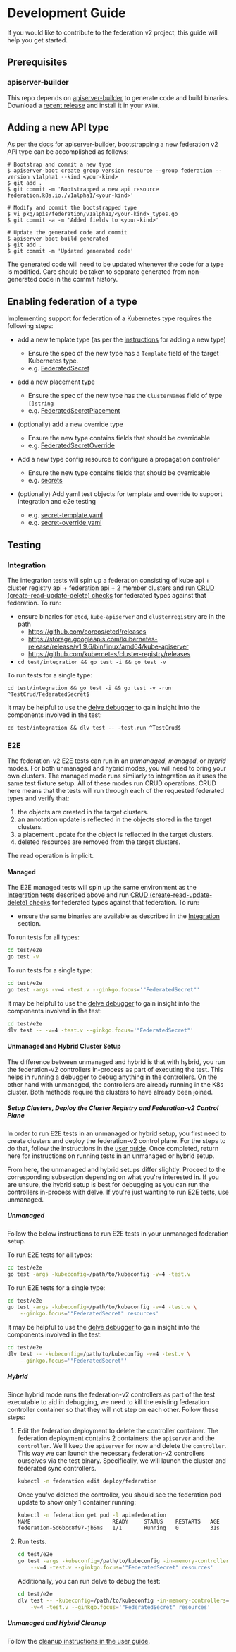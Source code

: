 # Development Guide

If you would like to contribute to the federation v2 project, this guide will
help you get started.

## Prerequisites

### apiserver-builder

This repo depends on
[apiserver-builder](https://github.com/kubernetes-incubator/apiserver-builder)
to generate code and build binaries. Download a [recent
release](https://github.com/kubernetes-incubator/apiserver-builder/releases)
and install it in your `PATH`.

## Adding a new API type

As per the
[docs](https://github.com/kubernetes-incubator/apiserver-builder/blob/master/docs/tools_user_guide.md#create-an-api-resource)
for apiserver-builder, bootstrapping a new federation v2 API type can be
accomplished as follows:

```
# Bootstrap and commit a new type
$ apiserver-boot create group version resource --group federation --version v1alpha1 --kind <your-kind>
$ git add .
$ git commit -m 'Bootstrapped a new api resource federation.k8s.io./v1alpha1/<your-kind>'

# Modify and commit the bootstrapped type
$ vi pkg/apis/federation/v1alpha1/<your-kind>_types.go
$ git commit -a -m 'Added fields to <your-kind>'

# Update the generated code and commit
$ apiserver-boot build generated
$ git add .
$ git commit -m 'Updated generated code'
```

The generated code will need to be updated whenever the code for a
type is modified. Care should be taken to separate generated from
non-generated code in the commit history.

## Enabling federation of a type

Implementing support for federation of a Kubernetes type requires
the following steps:

 - add a new template type (as per the [instructions](#adding-a-new-type) for adding a new type)
   - Ensure the spec of the new type has a `Template` field of the target Kubernetes type.
   - e.g. [FederatedSecret](https://github.com/kubernetes-sigs/federation-v2/blob/master/pkg/apis/federation/v1alpha1/federatedsecret_types.go#L49)

 - add a new placement type
   - Ensure the spec of the new type has the `ClusterNames` field of type `[]string`
   - e.g. [FederatedSecretPlacement](https://github.com/kubernetes-sigs/federation-v2/blob/master/pkg/apis/federation/v1alpha1/federatedsecretplacement_types.go)

 - (optionally) add a new override type
   - Ensure the new type contains fields that should be overridable
   - e.g. [FederatedSecretOverride](https://github.com/kubernetes-sigs/federation-v2/blob/master/pkg/apis/federation/v1alpha1/federatedsecretoverride_types.go)

 - Add a new type config resource to configure a propagation controller
   - Ensure the new type contains fields that should be overridable
   - e.g. [secrets](https://github.com/kubernetes-sigs/federation-v2/blob/master/config/federatedtypes/secret.yaml)

 - (optionally) Add yaml test objects for template and override to support integration and e2e testing
   - e.g. [secret-template.yaml](https://github.com/kubernetes-sigs/federation-v2/blob/master/test/common/fixtures/secret-template.yaml)
   - e.g. [secret-override.yaml](https://github.com/kubernetes-sigs/federation-v2/blob/master/test/common/fixtures/secret-override.yaml)

## Testing

### Integration

The integration tests will spin up a federation consisting of kube
api + cluster registry api + federation api + 2 member clusters and
run [CRUD (create-read-update-delete)
checks](https://github.com/kubernetes-sigs/federation-v2/blob/master/test/integration/crud_test.go)
for federated types against that federation.  To run:

 - ensure binaries for `etcd`, `kube-apiserver` and `clusterregistry` are in the path
   - https://github.com/coreos/etcd/releases
   - https://storage.googleapis.com/kubernetes-release/release/v1.9.6/bin/linux/amd64/kube-apiserver
   - https://github.com/kubernetes/cluster-registry/releases
 - `cd test/integration && go test -i && go test -v`

To run tests for a single type:

``
cd test/integration && go test -i && go test -v -run ^TestCrud/FederatedSecret$
``

It may be helpful to use the [delve
debugger](https://github.com/derekparker/delve) to gain insight into
the components involved in the test:

``
cd test/integration && dlv test -- -test.run ^TestCrud$
``

### E2E

The federation-v2 E2E tests can run in an *unmanaged*, *managed*, or *hybrid*
modes. For both unmanaged and hybrid modes, you will need to bring your own
clusters. The managed mode runs similarly to integration as it uses the same
test fixture setup. All of these modes run CRUD operations. CRUD here means
that the tests will run through each of the requested federated types and
verify that:

1. the objects are created in the target clusters.
1. an annotation update is reflected in the objects stored in the target
   clusters.
1. a placement update for the object is reflected in the target clusters.
1. deleted resources are removed from the target clusters.

The read operation is implicit.

#### Managed

The E2E managed tests will spin up the same environment as the
[Integration](README.md#integration) tests described above and run [CRUD
(create-read-update-delete)
checks](https://github.com/kubernetes-sigs/federation-v2/blob/master/test/e2e/crud.go) for
federated types against that federation. To run:

 - ensure the same binaries are available as described in the
   [Integration](README.md#integration) section.

To run tests for all types:

```bash
cd test/e2e
go test -v
```

To run tests for a single type:

```bash
cd test/e2e
go test -args -v=4 -test.v --ginkgo.focus='"FederatedSecret"'
```

It may be helpful to use the [delve
debugger](https://github.com/derekparker/delve) to gain insight into
the components involved in the test:

```bash
cd test/e2e
dlv test -- -v=4 -test.v --ginkgo.focus='"FederatedSecret"'
```

#### Unmanaged and Hybrid Cluster Setup

The difference between unmanaged and hybrid is that with hybrid, you run
the federation-v2 controllers in-process as part of executing the test. This
helps in running a debugger to debug anything in the controllers. On the other
hand with unmanaged, the controllers are already running in the K8s cluster.
Both methods require the clusters to have already been joined.

##### Setup Clusters, Deploy the Cluster Registry and Federation-v2 Control Plane

In order to run E2E tests in an unmanaged or hybrid setup, you first need to
create clusters and deploy the federation-v2 control plane. For the steps to do
that, follow the instructions in the [user
guide](userguide.md#create-clusters). Once completed, return here for
instructions on running tests in an unmanaged or hybrid setup.

From here, the unmanaged and hybrid setups differ slightly. Proceed to the
corresponding subsection depending on what you're interested in. If you are unsure,
the hybrid setup is best for debugging as you can run the controllers
in-process with delve. If you're just wanting to run E2E tests, use unmanaged.

##### Unmanaged

Follow the below instructions to run E2E tests in your unmanaged federation setup.

To run E2E tests for all types:

```bash
cd test/e2e
go test -args -kubeconfig=/path/to/kubeconfig -v=4 -test.v
```

To run E2E tests for a single type:

```bash
cd test/e2e
go test -args -kubeconfig=/path/to/kubeconfig -v=4 -test.v \
    --ginkgo.focus='"FederatedSecret" resources'
```

It may be helpful to use the [delve
debugger](https://github.com/derekparker/delve) to gain insight into
the components involved in the test:

```bash
cd test/e2e
dlv test -- -kubeconfig=/path/to/kubeconfig -v=4 -test.v \
    --ginkgo.focus='"FederatedSecret"'
```

##### Hybrid

Since hybrid mode runs the federation-v2 controllers as part of the test
executable to aid in debugging, we need to kill the existing federation
controller container so that they will not step on each other. Follow
these steps:

1. Edit the federation deployment to delete the controller container. The
   federation deployment contains 2 containers: the `apiserver` and the
   `controller`. We'll keep the `apiserver` for now and delete the `controller`.
   This way we can launch the necessary federation-v2 controllers ourselves via the
   test binary. Specifically, we will launch the cluster and federated sync
   controllers.
    ```bash
    kubectl -n federation edit deploy/federation
    ```
    Once you've deleted the controller, you should see the federation
    pod update to show only 1 container running:
    ```bash
    kubectl -n federation get pod -l api=federation
    NAME                          READY     STATUS    RESTARTS   AGE
    federation-5d6bcc8f97-jb5ms   1/1       Running   0          31s
    ```

1. Run tests.

    ```bash
    cd test/e2e
    go test -args -kubeconfig=/path/to/kubeconfig -in-memory-controllers=true \
        --v=4 -test.v --ginkgo.focus='"FederatedSecret" resources'
    ```

   Additionally, you can run delve to debug the test:

    ```bash
    cd test/e2e
    dlv test -- -kubeconfig=/path/to/kubeconfig -in-memory-controllers=true \
        -v=4 -test.v --ginkgo.focus='"FederatedSecret" resources'
    ```

##### Unmanaged and Hybrid Cleanup

Follow the [cleanup instructions in the user guide](userguide.md#cleanup).
